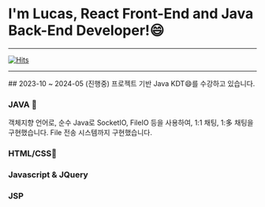 # I'm Lucas, React Front-End and Java Back-End Developer!😄
<hr/>

[![Hits](https://hits.seeyoufarm.com/api/count/incr/badge.svg?url=https://github.com/jungunman/Fhit-counter&count_bg=%237DABDC&title_bg=%23E89090&icon=googlemaps.svg&icon_color=%23F4F4F4&title=Today&edge_flat=false)](https://hits.seeyoufarm.com)

<hr/>
## 2023-10 ~ 2024-05 (진행중) 프로젝트 기반 Java KDT😄를 수강하고 있습니다.

### JAVA 💬
객체지향 언어로, 순수 Java로 SocketIO, FileIO 등을 사용하여, 1:1 채팅, 1:多 채팅을 구현했습니다. 
File 전송 시스템까지 구현했습니다.


### HTML/CSS🌱


### Javascript & JQuery

### JSP

<!--
**jungunman/jungunman** is a ✨ _special_ ✨ repository because its `README.md` (this file) appears on your GitHub profile.

Here are some ideas to get you started:

- 🔭 I’m currently working on ...
- 🌱 I’m currently learning ...
- 👯 I’m looking to collaborate on ...
- 🤔 I’m looking for help with ...
- 💬 Ask me about ...
- 📫 How to reach me: ...
- 😄 Pronouns: ...
- ⚡ Fun fact: ...
👋
-->
